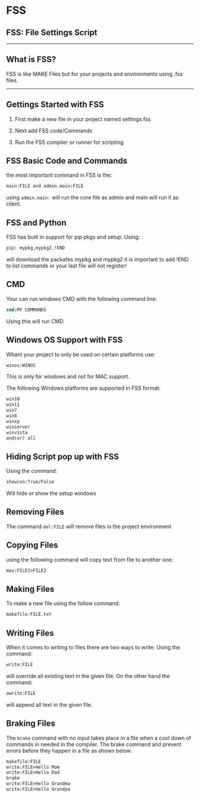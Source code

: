 # FSS
## FSS: File Settings Script
------------------------
## What is FSS?
FSS is like MAKE Files but for your projects and environments using .fss files.

------------------------
## Gettings Started with FSS

1) First make a new file in your project named settings.fss

2) Next add FSS code/Commands

3) Run the FSS compiler or runner for scripting 

## FSS Basic Code and Commands
 the most important command in FSS is the:
 ```cmd
 main:FILE and admin.main:FILE
 ```
 using ``admin.main:`` will run the core file as admin and main will run it as client. 

## FSS and Python

FSS has built in support for pip pkgs and setup. Using:
```cmd
pip: mypkg,mypkg2,!END
```
will download the packafes mypkg and mypkg2 it is important to add !END to list commands or your last file will not register!

## CMD 

Your can run windows CMD with the following command line:
```cmd
cmd:MY COMMANDS
```
Using this will run CMD 

## Windows OS Support with FSS

Whant your project to only be used on certain platforms use:
```cmd
winos:WINOS
```
This is only for windows and not for MAC support.

The following Windows platforms are supported in FSS format:
```cmd
win10
win11
win7
win8
winxp
winserver
winvista
and(or) all
```

## Hiding Script pop up with FSS

Using the command:
```cmd 
showcon:True/False
```
Will hide or show the setup windows

## Removing Files
 The command ```del:FILE``` will remove files in the project environment

## Copying Files 
using the following command will copy text from file to another one:
```cmd
mov:FILE1>FILE2
```

## Making Files

To make a new file using the follow command: 
```cmd
makefile:FILE.txt
```
## Writing Files
When it comes to writing to files there are two ways to write. Using the command: 
```cmd 
write:FILE
``` 
will override all existing text in the given file. On the other hand the command:
```cmd 
awrite:FILE
```
will append all text in the given file. 
## Braking Files

The ```brake``` command with no input takes place in a file when a cool down of commands in needed in the compiler. The brake command and prevent errors before they happen in a file as shown below. 
```cmd
makefile:FILE
write:FILE>Hello Mom
write:FILE>Hello Dad
brake
write:FILE>Hello Grandma
write:FILE>Hello Grandpa
```
